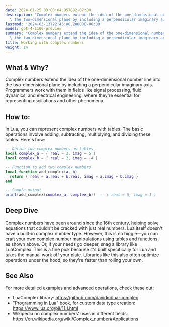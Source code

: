 ```yaml
---
date: 2024-01-25 03:00:04.957882-07:00
description: "Complex numbers extend the idea of the one-dimensional number line into\
  \ the two-dimensional plane by including a perpendicular imaginary axis. Programmers\u2026"
lastmod: '2024-03-13T22:45:00.200080-06:00'
model: gpt-4-1106-preview
summary: "Complex numbers extend the idea of the one-dimensional number line into\
  \ the two-dimensional plane by including a perpendicular imaginary axis. Programmers\u2026"
title: Working with complex numbers
weight: 14
---
```


## What & Why?
Complex numbers extend the idea of the one-dimensional number line into the two-dimensional plane by including a perpendicular imaginary axis. Programmers work with them in fields like signal processing, fluid dynamics, and electrical engineering, where they're essential for representing oscillations and other phenomena.

## How to:
In Lua, you can represent complex numbers with tables. The basic operations involve adding, subtracting, multiplying, and dividing these tables. Here's how:

```lua
-- Define two complex numbers as tables
local complex_a = { real = 3, imag = 5 }
local complex_b = { real = 2, imag = -4 }

-- Function to add two complex numbers
local function add_complex(a, b)
  return { real = a.real + b.real, imag = a.imag + b.imag }
end

-- Sample output
print(add_complex(complex_a, complex_b))  -- { real = 5, imag = 1 }
```

## Deep Dive
Complex numbers have been around since the 16th century, helping solve equations that couldn't be cracked with just real numbers. Lua itself doesn't have a built-in complex number type. However, this is no biggie—you can craft your own complex number manipulations using tables and functions, as shown above. Or, if your needs go deeper, snag a library like LuaComplex. This is a fine pick because it's built specifically for Lua and takes the manual work off your plate. Libraries like this also often optimize operations under the hood, so they're faster than rolling your own.

## See Also
For more detailed examples and advanced operations, check these out:

- LuaComplex library: https://github.com/davidm/lua-complex
- "Programming in Lua" book, for custom data type creation: https://www.lua.org/pil/11.1.html
- Wikipedia on complex numbers' uses in different fields: https://en.wikipedia.org/wiki/Complex_number#Applications
